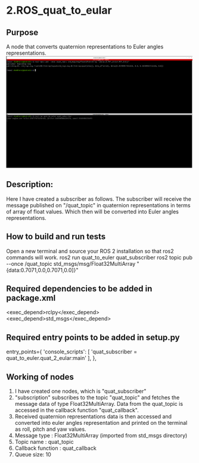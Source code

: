 # 2.ROS_quat_to_eular
## Purpose
A node that converts quaternion representations to Euler angles representations.
<img src="results.png" alt="Logo" width="500" height="300">

## Description:
Here I have created a subscriber as follows.
The subscriber will receive the message published on "/quat_topic" in quaternion
representations in terms of array of float values. Which then will be converted into Euler
angles representations.
## How to build and run tests
Open a new terminal and source your ROS 2 installation so that ros2 commands will
work.
ros2 run quat_to_euler quat_subscriber
ros2 topic pub --once /quat_topic std_msgs/msg/Float32MultiArray
"{data:0.7071,0.0,0.7071,0.0]}"
## Required dependencies to be added in package.xml
<exec_depend>rclpy</exec_depend>
<exec_depend>std_msgs</exec_depend>
## Required entry points to be added in setup.py
entry_points={
'console_scripts': [
'quat_subscriber = quat_to_euler.quat_2_eular:main'
],
},
## Working of nodes
1. I have created one nodes, which is "quat_subscriber"
2. "subscription" subscribes to the topic "quat_topic" and fetches the message data
of type Float32MultiArray. Data from the quat_topic is accessed in the callback
function "quat_callback".
3. Received quaternion representations data is then accessed and converted into
euler angles representation and printed on the terminal as roll, pitch and yaw
values.
4. Message type : Float32MultiArray (imported from std_msgs directory)
5. Topic name : quat_topic
6. Callback function : quat_callback
7. Queue size: 10
